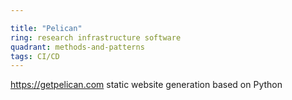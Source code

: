 ```yaml
---

title: "Pelican"
ring: research infrastructure software
quadrant: methods-and-patterns
tags: CI/CD
---
```

https://getpelican.com
static website generation based on Python
